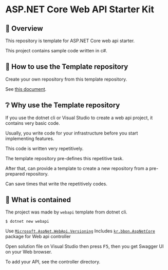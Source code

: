 # ASP.NET Core Web API Starter Kit

## 🌈 Overview

This repository is template for ASP.NET Core web api starter.

This project contains sample code written in c#. 


## 🔨 How to use the Template repository

Create your own repository from this template repository. 

See [this document](https://docs.github.com/en/github/creating-cloning-and-archiving-repositories/creating-a-repository-from-a-template).


## ❔ Why use the Template repository

If you use the dotnet cli or Visual Studio to create a web api project, it contains very basic code.

Usually, you write code for your infrastructure before you start implementing features.

This code is written very repetitively.

The template repository pre-defines this repetitive task.

After that, can provide a template to create a new repository from a pre-prepared repository.

Can save times that write the repetitively codes.

## 💭 What is contained

The project was made by `webapi` template from dotnet cli.

```shell
$ dotnet new webapi
```

Use [`Microsoft.AspNet.WebApi.Versioning`](https://www.nuget.org/packages/Microsoft.AspNet.WebApi.Versioning/)
Includes [`kr.bbon.AspNetCore`](https://www.nuget.org/packages/kr.bbon.AspNetCore/) package for Web api controller

Open solution file on Visual Studio then press <kbd>F5</kbd>, then you get Swagger UI on your Web browser.

To add your API, see the controller directory.

